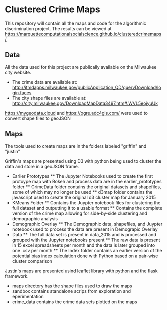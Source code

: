 # Clustered Crime Maps
This repository will contain all the maps and code for the algorithmic discrimination project. 
The results can be viewed at https://marquettecomputationalsocialscience.github.io/clusteredcrimemaps/

## Data  
All the data used for this project are publically available on the Milwaukee city website.
* The crime data are available at: http://itmdapps.milwaukee.gov/publicApplication_QD/queryDownload/login.faces
* The city shape files are available at: http://city.milwaukee.gov/DownloadMapData3497.htm#.WVL5eojyuUk

https://mygeodata.cloud and https://ogre.adc4gis.com/ were used to convert shape files to geoJSON


## Maps
The tools used to create maps are in the folders labeled "griffin" and "justin"

Griffin's maps are presented using D3 with python being used to cluster the data and store in a geoJSON frame.
* Earlier Prototypes
** The Jupyter Notebooks used to create the first protoype map with Bokeh and process data are in the earlier_prototypes folder
** CrimeData folder contains the original datasets and shapefiles, some of which may no longer be used
** d3map folder contains the javascript used to create the original d3 cluster map for January 2015
* KMeans Folder
** Contains the Juypter notebook files for clustering the full dataset and outputting it to a usable format
** Contains the complete version of the crime map allowing for side-by-side clustering and demographic analysis
* Demographic Overlay
** The Demographic data, shapefiles, and Juypter notebook used to process the data are present in Demograpic Overlay
* Data
** The full data set is present in data_2015 and is processed and grouped with the Jupyter notebooks present
** The raw data is present in 15 excel spreadsheets per month and the data is later grouped into one .csv per month
** The Index folder contains an earlier version of the potential bias index calculation done with Python based on a pair-wise cluster comparison

Justin's maps are presented usind leaflet library with python and the flask framework.
* maps directory has the shape files used to draw the maps
* sandbox contains standalone scrips from exploration and eperimentation
* crime_data contains the crime data sets plotted on the maps

